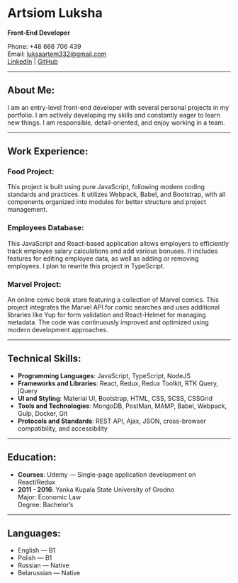 # Artsiom Luksha
**Front-End Developer**

Phone: +48 666 706 439  
Email: [luksaartem332@gmail.com](mailto:luksaartem332@gmail.com)  
[LinkedIn](https://www.linkedin.com/in/artyom-luksha-06389b1a4/) | [GitHub](https://github.com/AirDrop94)

---

## About Me:
I am an entry-level front-end developer with several personal projects in my portfolio. I am actively developing my skills and constantly eager to learn new things. I am responsible, detail-oriented, and enjoy working in a team.

---

## Work Experience:

### Food Project:
This project is built using pure JavaScript, following modern coding standards and practices. It utilizes Webpack, Babel, and Bootstrap, with all components organized into modules for better structure and project management.

### Employees Database:
This JavaScript and React-based application allows employers to efficiently track employee salary calculations and add various bonuses. It includes features for editing employee data, as well as adding or removing employees. I plan to rewrite this project in TypeScript.

### Marvel Project:
An online comic book store featuring a collection of Marvel comics. This project integrates the Marvel API for comic searches and uses additional libraries like Yup for form validation and React-Helmet for managing metadata. The code was continuously improved and optimized using modern development approaches.

---

## Technical Skills:
- **Programming Languages**: JavaScript, TypeScript, NodeJS 
- **Frameworks and Libraries**: React, Redux, Redux Toolkit, RTK Query, jQuery
- **UI and Styling**: Material UI, Bootstrap, HTML, CSS, SCSS, CSSGrid
- **Tools and Technologies**: MongoDB, PostMan, MAMP, Babel, Webpack, Gulp, Docker, Git
- **Protocols and Standards**: REST API, Ajax, JSON, cross-browser compatibility, and accessibility

---

## Education:
- **Courses**: Udemy — Single-page application development on React/Redux  
- **2011 - 2016**: Yanka Kupala State University of Grodno  
  Major: Economic Law  
  Degree: Bachelor’s

---

## Languages:
- English — B1
- Polish — B1
- Russian — Native
- Belarussian — Native
